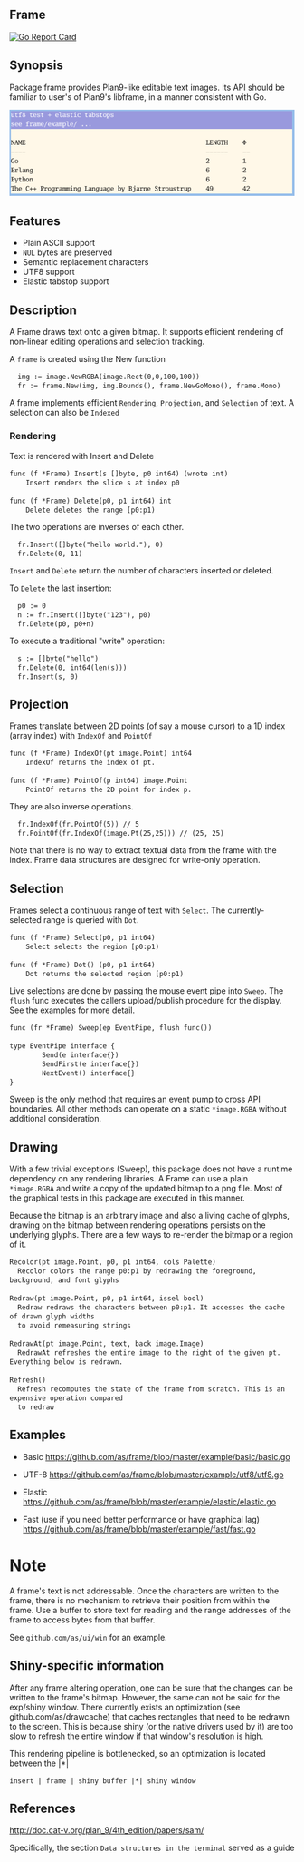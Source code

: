 ## Frame 
[![Go Report Card](https://goreportcard.com/badge/github.com/as/frame)](https://goreportcard.com/report/github.com/as/frame)

## Synopsis

Package frame provides Plan9-like editable text images. Its API should be familiar to user's of Plan9's libframe, in a manner consistent with Go. 

![paint](elastic.png)

## Features

- Plain ASCII support
- `NUL` bytes are preserved
- Semantic replacement characters
- UTF8 support 
- Elastic tabstop support


## Description

A Frame draws text onto a given bitmap. It supports efficient rendering of non-linear editing operations and selection tracking.

A `frame` is created using the New function


```
  img := image.NewRGBA(image.Rect(0,0,100,100))
  fr := frame.New(img, img.Bounds(), frame.NewGoMono(), frame.Mono)
```

A frame implements efficient `Rendering`, `Projection`, and `Selection` of text. A selection can also be `Indexed`

### Rendering

Text is rendered with Insert and Delete

```
func (f *Frame) Insert(s []byte, p0 int64) (wrote int)
    Insert renders the slice s at index p0

func (f *Frame) Delete(p0, p1 int64) int
    Delete deletes the range [p0:p1)
```

The two operations are inverses of each other.

```
  fr.Insert([]byte("hello world."), 0)
  fr.Delete(0, 11)
```

`Insert` and `Delete` return the number of characters inserted or deleted.

To `Delete` the last insertion:
```
  p0 := 0
  n := fr.Insert([]byte("123"), p0)
  fr.Delete(p0, p0+n)
```
To execute a traditional "write" operation:

```
  s := []byte("hello")
  fr.Delete(0, int64(len(s)))
  fr.Insert(s, 0)
```

## Projection

Frames translate between 2D points (of say a mouse cursor) to a 1D index (array index) with `IndexOf` and `PointOf`
```
func (f *Frame) IndexOf(pt image.Point) int64
    IndexOf returns the index of pt.

func (f *Frame) PointOf(p int64) image.Point
    PointOf returns the 2D point for index p.
```

They are also inverse operations.

```
  fr.IndexOf(fr.PointOf(5)) // 5
  fr.PointOf(fr.IndexOf(image.Pt(25,25))) // (25, 25)
```

Note that there is no way to extract textual data from the frame with the index. Frame data structures are designed for write-only operation.

## Selection


Frames select a continuous range of text with `Select`. The currently-selected range is queried with `Dot`.


```
func (f *Frame) Select(p0, p1 int64)
    Select selects the region [p0:p1)

func (f *Frame) Dot() (p0, p1 int64)
    Dot returns the selected region [p0:p1)
```

Live selections are done by passing the mouse event pipe into `Sweep`. 
The `flush` func executes the callers upload/publish procedure for the display.
See the examples for more detail.

```
func (fr *Frame) Sweep(ep EventPipe, flush func())

type EventPipe interface {
        Send(e interface{})
        SendFirst(e interface{})
        NextEvent() interface{}
}

```

Sweep is the only method that requires an event pump to cross API boundaries. All other methods can operate on a static `*image.RGBA` without additional consideration.


## Drawing


With a few trivial exceptions (Sweep), this package does not have a runtime
dependency on any rendering libraries. A Frame can use a plain `*image.RGBA`
and write a copy of the updated bitmap to a png file. Most of the graphical
tests in this package are executed in this manner.

Because the bitmap is an arbitrary image and also a living cache of glyphs, drawing
on the bitmap between rendering operations persists on the underlying glyphs. There
are a few ways to re-render the bitmap or a region of it.


```
Recolor(pt image.Point, p0, p1 int64, cols Palette)
  Recolor colors the range p0:p1 by redrawing the foreground, background, and font glyphs

Redraw(pt image.Point, p0, p1 int64, issel bool)
  Redraw redraws the characters between p0:p1. It accesses the cache of drawn glyph widths
  to avoid remeasuring strings

RedrawAt(pt image.Point, text, back image.Image)
  RedrawAt refreshes the entire image to the right of the given pt. Everything below is redrawn.

Refresh()
  Refresh recomputes the state of the frame from scratch. This is an expensive operation compared
  to redraw
```

## Examples

- Basic
https://github.com/as/frame/blob/master/example/basic/basic.go

- UTF-8
https://github.com/as/frame/blob/master/example/utf8/utf8.go

- Elastic
https://github.com/as/frame/blob/master/example/elastic/elastic.go

- Fast (use if you need better performance or have graphical lag)
https://github.com/as/frame/blob/master/example/fast/fast.go

# Note

A frame's text is not addressable. Once the characters are written to the frame, there is no
mechanism to retrieve their position from within the frame. Use a buffer to store text for reading
and the range addresses of the frame to access bytes from that buffer.

See `github.com/as/ui/win` for an example.


## Shiny-specific information

After any frame altering operation, one can be sure that the changes can be written to
the frame's bitmap. However, the same can not be said for the exp/shiny window. There currently
exists an optimization (see github.com/as/drawcache) that caches rectangles that need to be
redrawn to the screen. This is because shiny (or the native drivers used by it) are too slow to
refresh the entire window if that window's resolution is high.

This rendering pipeline is bottlenecked, so an optimization is located between the |*|

```
insert | frame | shiny buffer |*| shiny window
```

## References

http://doc.cat-v.org/plan_9/4th_edition/papers/sam/

Specifically, the section `Data structures in the terminal` served as a guide
